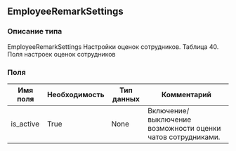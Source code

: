 
## EmployeeRemarkSettings

### Описание типа
EmployeeRemarkSettings
Настройки оценок сотрудников.
Таблица 40. Поля настроек оценок сотрудников


### Поля

| Имя поля | Необходимость | Тип данных | Комментарий |
|---|---|---|---|
|is_active|True|None|Включение/выключение возможности оценки чатов сотрудниками.<br/>|

